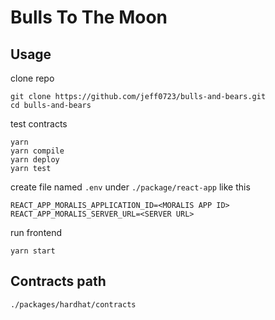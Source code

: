 # Bulls To The Moon

## Usage
clone repo
```
git clone https://github.com/jeff0723/bulls-and-bears.git
cd bulls-and-bears
```

test contracts
```
yarn
yarn compile
yarn deploy
yarn test
```

create file named `.env` under `./package/react-app` like this
```
REACT_APP_MORALIS_APPLICATION_ID=<MORALIS APP ID>
REACT_APP_MORALIS_SERVER_URL=<SERVER URL>
```

run frontend
```
yarn start
```

## Contracts path
```
./packages/hardhat/contracts
```
